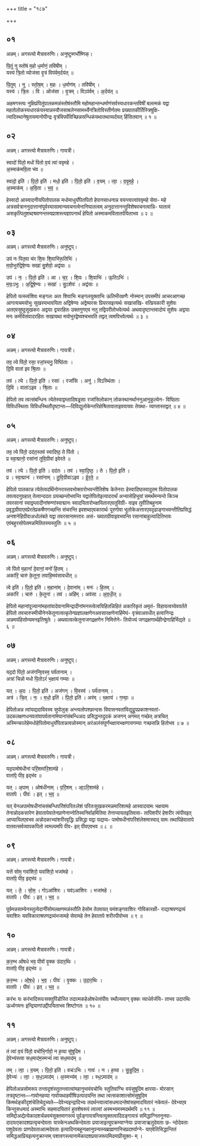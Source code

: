 +++
title = "१८७"

+++


## ०१
अन्नम्। अगस्त्यो मैत्रावरुणिः। अनुष्टुब्गर्भोष्णिक्।

पि॒तुं नु स्तो॑षं म॒हो ध॒र्माणं॒ तवि॑षीम् ।  
यस्य॑ त्रि॒तो व्योज॑सा वृ॒त्रं विप॑र्वम॒र्दय॑त् ॥

पि॒तुम् । नु । स्तो॒ष॒म् । म॒हः । ध॒र्माण॑म् । तवि॑षीम् ।  
यस्य॑ । त्रि॒तः । वि । ओज॑सा । वृ॒त्रम् । विऽप॑र्वम् । अ॒र्दय॑त् ॥

अहमगस्त्यः नुक्षिप्रंपितुंपालकमन्नंस्तोषंस्तौमि महोमहान्तन्धर्माणंसर्वस्यधारकन्तविषीं बलत्मकं यद्वा महतोलोकस्यधारकंयस्यान्नस्यौजसाबलेनसामर्थ्येनत्रितोविस्तीर्णतमः प्रख्यातकीर्तिस्त्रिषुक्षि- त्यादिस्थानेषुतायमानोपीन्द्रः वृत्रंविपर्वंविच्छिन्नसन्धिकंयथातथाव्यर्दयत् हिंसितवान् ॥ १ ॥

## ०२
अन्नम्। अगस्त्यो मैत्रावरुणिः। गायत्री।

स्वादो॑ पितो॒ मधो॑ पितो व॒यं त्वा॑ ववृमहे ।  
अ॒स्माक॑मवि॒ता भ॑व ॥

स्वादो॒ इति॑ । पि॒तो॒ इति॑ । मधो॒ इति॑ । पि॒तो॒ इति॑ । व॒यम् । त्वा॒ । व॒वृ॒म॒हे॒ ।  
अ॒स्माक॑म् । अ॒वि॒ता । भ॒व॒ ॥

हेस्वादो आस्वादनीयपितोपालक मधोमाधुर्योपेतपितो हेपानसाधनान्न वयन्त्वात्वांववृमहे सेवा- महे अत्रसर्वत्राननुदात्तानांपूर्वस्यासामान्यवचनत्वेनानिघातत्वम् अनुदात्तानन्तुविशेषवचनत्वान्नि- घातत्वं असकृत्पितुशब्दश्रवणन्तस्यप्राशस्त्यज्ञापनार्थं हेपितो अस्माकमवितातर्पयिताभव ॥ २ ॥

## ०३
अन्नम्। अगस्त्यो मैत्रावरुणिः। अनुष्टुप्।

उप॑ नः पित॒वा च॑र शि॒वः शि॒वाभि॑रू॒तिभिः॑ ।  
म॒यो॒भुर॑द्विषे॒ण्यः सखा॑ सु॒शेवो॒ अद्व॑याः ॥

उप॑ । नः॒ । पि॒तो॒ इति॑ । आ । च॒र॒ । शि॒वः । शि॒वाभिः॑ । ऊ॒तिऽभिः॑ ।  
म॒यः॒ऽभुः । अ॒द्वि॒षे॒ण्यः । सखा॑ । सु॒ऽशेवः॑ । अद्व॑याः ॥

हेपितो यत्स्त्वंशिवः मङ्गलः अतः शिवाभिः मङ्गलयुक्ताभिः ऊतिभीरक्षणैः नोस्मान् उपसमीपं आचरआगच्छ आगत्यचमयोभुः सुखस्यभावयिता अद्विषेण्यः अद्वेष्यरसः प्रियरसइत्यर्थः सखासखि- वत्प्रियकारी सुशेवः अतएवसुष्ठुसुखकरः अद्वयाः द्वयरहितः उक्तगुणएव नतु तद्विपरीतोभवेत्यर्थः अथवादृष्टान्तवादोयं सुशेवः अद्वयाः मनः कर्मविसंवादरहितः सखायथा मयोभुरद्वेष्यश्चभवति तद्वत् त्वमपिभवेत्यर्थः ॥ ३ ॥

## ०४
अन्नम्। अगस्त्यो मैत्रावरुणिः। गायत्री।

तव॒ त्ये पि॑तो॒ रसा॒ रजां॒स्यनु॒ विष्ठि॑ताः ।  
दि॒वि वाता॑ इव श्रि॒ताः ॥

तव॑ । त्ये । पि॒तो॒ इति॑ । रसाः॑ । रजां॑सि । अनु॑ । विऽस्थि॑ताः ।  
दि॒वि । वाताः॑ऽइव । श्रि॒ताः ॥

हेपितो तव त्वत्संबन्धिनः त्येतेस्वाद्वम्लादिषड्र्साः रजांसिलोकान् लोकस्थानर्थाननुआनुकूल्येन- विष्ठिताः विविधंस्थिताः विविधस्थितौदृष्टान्तः—दिविद्युलोकेन्तरिक्षेश्रितावाताइववायवः तेयथा- व्याप्तास्तद्वत् ॥ ४ ॥

## ०५
अन्नम्। अगस्त्यो मैत्रावरुणिः। अनुष्टुप्।

तव॒ त्ये पि॑तो॒ दद॑त॒स्तव॑ स्वादिष्ठ॒ ते पि॑तो ।  
प्र स्वा॒द्मानो॒ रसा॑नां तुवि॒ग्रीवा॑ इवेरते ॥

तव॑ । त्ये । पि॒तो॒ इति॑ । दद॑तः । तव॑ । स्वा॒दि॒ष्ठ॒ । ते । पि॒तो॒ इति॑ ।  
प्र । स्वा॒द्मानः॑ । रसा॑नाम् । तु॒वि॒ग्रीवाः॑ऽइव । ई॒र॒ते॒ ॥

हेपितो पालकान्न त्येतेत्वदर्थिनोनरास्तवभोक्तारोभवन्तीतिशॆषः केतेनराः हेस्वादिष्ठस्वादुतम पितोपालक तवत्वदनुग्रहात् तेत्वान्ददतः प्रयच्छन्तोभवन्ति यद्वातेपितोइत्यादरार्थं अभ्यासेहिभूयां समर्थंमन्यन्ते किञ्च तवरसानां स्वाद्वम्लादीनांषण्णांस्वाद्मानः स्वादयितारोभक्षयितारएवतुविग्री- वाइव तुवीतिबहुनाम प्रवृद्धग्रीवाएवप्रेरतेप्रकर्षेणगच्छन्ति संचरन्ति इवशब्दएवकारार्थः पूरणोवा भूलोकेअत्तारएवदृढाङ्गाभवन्तीतिप्रसिद्धं अनशनेहिग्रीवाअधोलंबते यद्वा तवरसानामत्तारः असं- ख्यातग्रीवाइवभवन्ति रसानांबाहुल्यादितिभावः एवंबहुरसोपेतमन्नमितितस्यस्तुतिः ॥ ५ ॥

## ०६
अन्नम्। अगस्त्यो मैत्रावरुणिः। अनुष्टुप्।

त्वे पि॑तो म॒हानां॑ दे॒वानां॒ मनो॑ हि॒तम् ।  
अका॑रि॒ चारु॑ के॒तुना॒ तवाहि॒मव॑सावधीत् ॥

त्वे इति॑ । पि॒तो॒ इति॑ । म॒हाना॑म् । दे॒वाना॑म् । मनः॑ । हि॒तम् ।  
अका॑रि । चारु॑ । के॒तुना॑ । तव॑ । अहि॑म् । अव॑सा । अ॒व॒धी॒त् ॥

हेपितो महानांपूज्यानांमहतांवादेवानामिन्द्रादीनांमनस्त्वेत्वयिहितन्निहितं अकारिकृतं अमृतं- विहायत्वय्येववर्तते हेपितो तवचारुस्मीचीनेनकेतुनात्वत्कृतेनप्रज्ञालक्षणेनअवसारक्षणेनाहिंमेघं- वृत्रंवाअवधीत् हत्वानिन्द्रः अन्नमयंहिसोम्यमनइतिश्रुतेः । अथवात्वत्केतुनाजगद्रक्षणेन निमित्तेने- तियोज्यं जगद्रक्षणार्थंहीन्द्रेणाहिर्भिद्यते ॥ ६ ॥

## ०७
अन्नम्। अगस्त्यो मैत्रावरुणिः। अनुष्टुप्।

यद॒दो पि॑तो॒ अज॑गन्वि॒वस्व॒ पर्व॑तानाम् ।  
अत्रा॑ चिन्नो मधो पि॒तोऽरं॑ भ॒क्षाय॑ गम्याः ॥

यत् । अ॒दः । पि॒तो॒ इति॑ । अज॑गन् । वि॒वस्व॑ । पर्व॑तानाम् ।  
अत्र॑ । चि॒त् । नः॒ । म॒धो॒ इति॑ । पि॒तो॒ इति॑ । अर॑म् । भ॒क्षाय॑ । ग॒म्याः॒ ॥

हेपितोअन्न त्वांयद्यदाविवस्व सुपोलुक् अन्त्यलोपश्छान्दसः विवासनवतांविद्युद्रूपप्रकाशनवतां- उदकलक्षणधनवतांवापर्वतानांमेघानांसंबन्धिअदः प्रसिद्धन्तदुदकं अजगन् अगमत् गच्छेत् अत्रचित् अस्मिन्कालेहेमधोहेपितोमाधुर्योपेतान्नत्वन्नोस्मान् अरंअलंसंपूर्णंभक्षायभक्षणायगम्याः गच्छसन्नि हितोभव ॥ ७ ॥

## ०८
अन्नम्। अगस्त्यो मैत्रावरुणिः। गायत्री।

यद॒पामोष॑धीनां परिं॒शमा॑रि॒शाम॑हे ।  
वाता॑पे॒ पीव॒ इद्भ॑व ॥

यत् । अ॒पाम् । ओष॑धीनाम् । प॒रिं॒शम् । आ॒ऽरि॒शाम॑हे ।  
वाता॑पे । पीवः॑ । इत् । भ॒व॒ ॥

यत् येनअपामोषधीनांचसंबन्धिपरिंशंपरितःलेशं परितःसुखकरमन्नमारिशामहे आस्वादयामः भक्षयामः तेनान्नोदकसारेण हेवातापेवातेनप्राणेनाप्नोतिस्वनिर्वाहमितिवा तेनाप्यायतइतिवावा- तापिशरीरं हेशरीर त्वंपीवइत् आप्यायितएवभव अन्नोदकाभ्यांशरीरवृद्धिः प्रसिद्धा यद्वा यद्यप्य- पामोषधीनांपरिंशंलेशमास्वाद् यामः तथापिहेवातापे वातवत्सर्वव्यापकपितो त्वमल्पमपि पीव- इत् पीवएवभव ॥ ८ ॥

## ०९
अन्नम्। अगस्त्यो मैत्रावरुणिः। गायत्री।

यत्ते॑ सोम॒ गवा॑शिरो॒ यवा॑शिरो॒ भजा॑महे ।  
वाता॑पे॒ पीव॒ इद्भ॑व ॥

यत् । ते॒ । सो॒म॒ । गोऽआ॑शिरः । यव॑ऽआशिरः । भजा॑महे ।  
वाता॑पे । पीवः॑ । इत् । भ॒व॒ ॥

पूर्वमन्नसाम्येनस्तुत्वेदानींसोमलक्षणमन्नंस्तौति हेसोम तेतवयत् यमंशङ्गवाशिरः गोविकारक्षी- राद्याश्रपणद्रव्यं यवाशिरः यवविकाराश्रपणद्रव्यंभजामहे सेवामहे तेन हेवातापे शरीरपीवोभव ॥ ९ ॥

## १०
अन्नम्। अगस्त्यो मैत्रावरुणिः। गायत्री।

क॒र॒म्भ ओ॑षधे भव॒ पीवो॑ वृ॒क्क उ॑दार॒थिः ।  
वाता॑पे॒ पीव॒ इद्भ॑व ॥

क॒र॒म्भः । ओ॒ष॒धे॒ । भ॒व॒ । पीवः॑ । वृ॒क्कः । उ॒दा॒र॒थिः ।  
वाता॑पे । पीवः॑ । इत् । भ॒व॒ ॥

करंभः यः करंभादिरूपःसक्तुपिंडोस्ति तदात्मकहेओषधेत्वंपीवः स्थौल्यवान् वृक्कः व्याधेर्वर्जयि- ताभव उदारथिः ऊर्ध्वगमनः इन्द्रियाणांउद्दीपयिताभव शिष्टोगतः ॥ १० ॥

## ११
अन्नम्। अगस्त्यो मैत्रावरुणिः। अनुष्टुप्।

तं त्वा॑ व॒यं पि॑तो॒ वचो॑भि॒र्गावो॒ न ह॒व्या सु॑षूदिम ।  
दे॒वेभ्य॑स्त्वा सध॒माद॑म॒स्मभ्यं॑ त्वा सध॒माद॑म् ॥

तम् । त्वा॒ । व॒यम् । पि॒तो॒ इति॑ । वचः॑ऽभिः । गावः॑ । न । ह॒व्या । सु॒सू॒दि॒म॒ ।  
दे॒वेभ्यः॑ । त्वा॒ । स॒ध॒ऽमाद॑म् । अ॒स्मभ्य॑म् । त्वा॒ । स्ध॒ऽमाद॑म् ॥

हेपितोअन्नसोमरूप तन्तादृशंस्तुतन्त्वात्वांमहानुभावंवचोभिः स्तुतिवाग्भिः वयंसुषूदिम क्षारया- मोरसान् तत्रदृष्टान्तः—गावोनहव्या गावोयथाहवींषिउत्पादयन्ति तथा त्वत्सकाशात्सोमंसुषूदिम किमर्थङ्कीदृशंचेतिचेदुच्यते—देवेभ्यइन्द्रादिभ्यः तदर्थन्त्वात्वांसधमादन्तेषांसहमादयितारं नकेवलं- देवेभ्यएव किन्तुसधमादं अस्माभिः सहमादयितारं हुतशेषरूपं त्वात्वां अस्मभ्यमस्मदर्थमपि ॥ ११ ॥समिद्दोअद्येत्येकादशर्चन्नवमंसूक्तमागस्त्यं पूर्वङ्गायत्रन्त्वित्युक्तत्वादिदङ्गायत्रं समिद्धाग्नितनूनपा- दादयःएकादशप्रत्यृचन्देवताः यास्केनअथकिन्देवताः प्रयाजाइत्युपक्रम्याग्नेयाः प्रयाजाऋतुदेवताः छ- न्दोदेवताः पशुदेवताः प्राणदेवताआत्मदेवताः इत्यादिनाबहून्पक्षानुपन्यस्यब्राह्मणानिचप्रदर्श्याग्ने- याएवेतिसिद्धान्तितं समिद्धआप्रियइत्यनुक्रान्तम् पशावगस्त्यानामेकादशप्रयाजरूपमिदमाप्रीसूक्त- म् ।